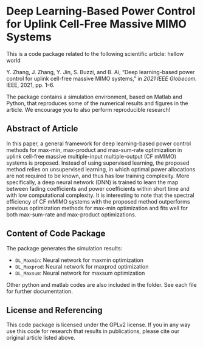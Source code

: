 # Deep Learning-Based Power Control for Uplink Cell-Free Massive MIMO Systems

This is a code package related to the following scientific article: hellow world

Y. Zhang, J. Zhang, Y. Jin, S. Buzzi, and B. Ai, “Deep learning-based power control for uplink cell-free massive MIMO systems,” in *2021 IEEE Globecom.* IEEE, 2021, pp. 1–6. 

The package contains a simulation environment, based on Matlab and Python, that reproduces some of the numerical results and figures in the article. We encourage you to also perform reproducible research!

## Abstract of Article

In this paper, a general framework for deep learning-based power control methods for max-min, max-product and max-sum-rate optimization in uplink cell-free massive multiple-input multiple-output (CF mMIMO) systems is proposed. Instead of using supervised learning, the proposed method relies on unsupervised learning, in which optimal power allocations are not required to be known, and thus has low training complexity. More specifically, a deep neural network (DNN) is trained to learn the map between fading coefficients and power coefficients within short time and with low computational complexity. It is interesting to note that the spectral efficiency of CF mMIMO systems with the proposed method outperforms previous optimization methods for max-min optimization and fits well for both max-sum-rate and max-product optimizations.

## Content of Code Package

The package generates the simulation results:

- `DL_Maxmin`: Neural network for maxmin optimization
- `DL_Maxprod`: Neural network for maxprod optimization
- `DL_Maxsum`: Neural network for maxsum optimization

Other python and matlab codes are also included in the folder. See each file for further documentation.

## License and Referencing

This code package is licensed under the GPLv2 license. If you in any way use this code for research that results in publications, please cite our original article listed above.

